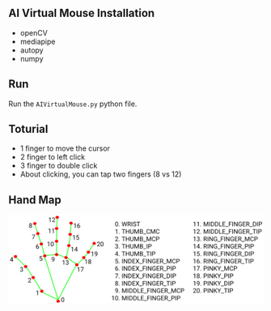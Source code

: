 ## AI Virtual Mouse Installation
* openCV
* mediapipe
* autopy
* numpy
## Run
Run the ```AIVirtualMouse.py``` python file.
## Toturial
* 1 finger to move the cursor
* 2 finger to left click 
* 3 finger to double click 
* About clicking, you can tap two fingers (8 vs 12)
## Hand Map
![map](./hand_landmarks.png)